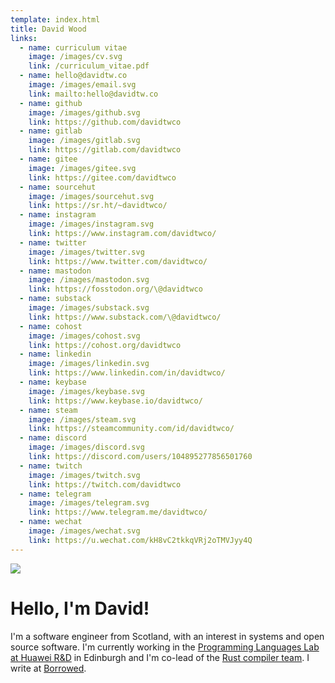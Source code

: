 ```yaml
---
template: index.html
title: David Wood
links:
  - name: curriculum vitae
    image: /images/cv.svg
    link: /curriculum_vitae.pdf
  - name: hello@davidtw.co
    image: /images/email.svg
    link: mailto:hello@davidtw.co
  - name: github
    image: /images/github.svg
    link: https://github.com/davidtwco
  - name: gitlab
    image: /images/gitlab.svg
    link: https://gitlab.com/davidtwco
  - name: gitee
    image: /images/gitee.svg
    link: https://gitee.com/davidtwco
  - name: sourcehut
    image: /images/sourcehut.svg
    link: https://sr.ht/~davidtwco/
  - name: instagram
    image: /images/instagram.svg
    link: https://www.instagram.com/davidtwco/
  - name: twitter
    image: /images/twitter.svg
    link: https://www.twitter.com/davidtwco/
  - name: mastodon
    image: /images/mastodon.svg
    link: https://fosstodon.org/\@davidtwco
  - name: substack
    image: /images/substack.svg
    link: https://www.substack.com/\@davidtwco/
  - name: cohost
    image: /images/cohost.svg
    link: https://cohost.org/davidtwco
  - name: linkedin
    image: /images/linkedin.svg
    link: https://www.linkedin.com/in/davidtwco/
  - name: keybase
    image: /images/keybase.svg
    link: https://www.keybase.io/davidtwco/
  - name: steam
    image: /images/steam.svg
    link: https://steamcommunity.com/id/davidtwco/
  - name: discord
    image: /images/discord.svg
    link: https://discord.com/users/104895277856501760
  - name: twitch
    image: /images/twitch.svg
    link: https://twitch.com/davidtwco
  - name: telegram
    image: /images/telegram.svg
    link: https://www.telegram.me/davidtwco/
  - name: wechat
    image: /images/wechat.svg
    link: https://u.wechat.com/kH8vC2tkkqVRj2oTMVJyy4Q
---
```

![](/images/logo.png#logo)

# Hello, I'm David!
I'm a software engineer from Scotland, with an interest in systems and open source
software. I'm currently working in the [Programming Languages Lab at Huawei R&D][huawei] in
Edinburgh and I'm co-lead of the [Rust compiler team][compiler_team]. I write at
[Borrowed][borrowed].

[borrowed]: https://borrowed.dev
[huawei]: https://www.huawei.com/uk/corporate-information/research-development
[compiler_team]: https://www.rust-lang.org/governance/teams/compiler